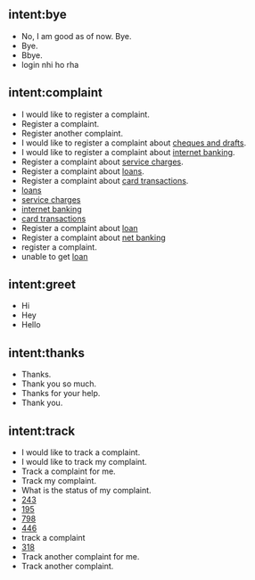## intent:bye
- No, I am good as of now. Bye.
- Bye.
- Bbye.
- login nhi ho rha

## intent:complaint
- I would like to register a complaint.
- Register a complaint.
- Register another complaint.
- I would like to register a complaint about [cheques and drafts](category).
- I would like to register a complaint about [internet banking](category).
- Register a complaint about [service charges](category).
- Register a complaint about [loans](category).
- Register a complaint about [card transactions](category).
- [loans](category)
- [service charges](category)
- [internet banking](category)
- [card transactions](category)
- Register a complaint about [loan](category)
- Register a complaint about [net banking](category)
- register a complaint.
- unable to get [loan](category)

## intent:greet
- Hi
- Hey
- Hello

## intent:thanks
- Thanks.
- Thank you so much.
- Thanks for your help.
- Thank you.

## intent:track
- I would like to track a complaint.
- I would like to track my complaint.
- Track a complaint for me.
- Track my complaint.
- What is the status of my complaint.
- [243](tracking_id)
- [195](tracking_id)
- [798](tracking_id)
- [446](tracking_id)
- track a complaint
- [318](tracking_id)
- Track another complaint for me.
- Track another complaint.
